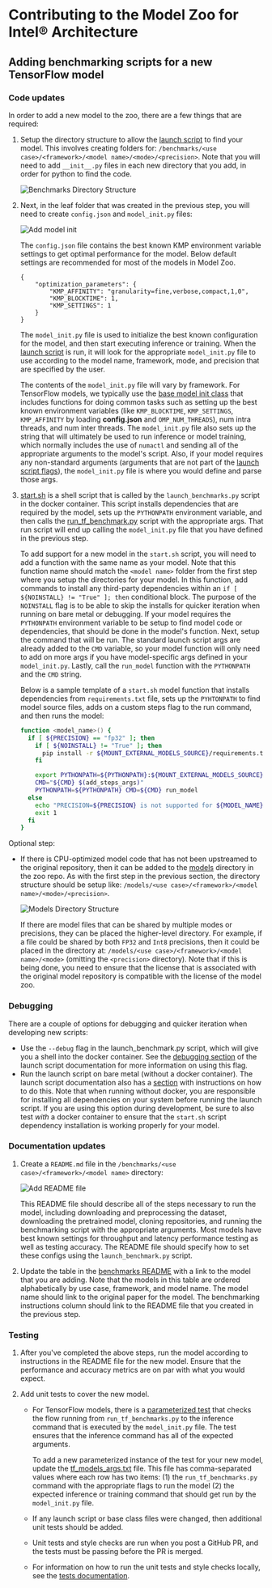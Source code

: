 # Contributing to the Model Zoo for Intel® Architecture

## Adding benchmarking scripts for a new TensorFlow model

### Code updates

In order to add a new model to the zoo, there are a few things that are
required:

1. Setup the directory structure to allow the
   [launch script](/docs/general/tensorflow/LaunchBenchmark.md) to find
   your model. This involves creating folders for:
   `/benchmarks/<use case>/<framework>/<model name>/<mode>/<precision>`.
   Note that you will need to add `__init__.py` files in each new
   directory that you add, in order for python to find the code.

   ![Benchmarks Directory Structure](benchmarks_directory_structure.png)

2. Next, in the leaf folder that was created in the previous step, you
   will need to create `config.json` and `model_init.py` files:

   ![Add model init](add_model_init_and_config.png)

    The `config.json` file contains the best known KMP environment variable
    settings to get optimal performance for the model. Below default settings are recommended for most of
    the models in Model Zoo.

    ```
    {
        "optimization_parameters": {
            "KMP_AFFINITY": "granularity=fine,verbose,compact,1,0",
            "KMP_BLOCKTIME": 1,
            "KMP_SETTINGS": 1
        }
    }
    ```

   The `model_init.py` file is used to initialize the best known configuration for the
   model, and then start executing inference or training. When the
   [launch script](/docs/general/tensorflow/LaunchBenchmark.md) is run,
   it will look for the appropriate `model_init.py` file to use
   according to the model name, framework, mode, and precision that are
   specified by the user.

   The contents of the `model_init.py` file will vary by framework. For
   TensorFlow models, we typically use the
   [base model init class](/benchmarks/common/base_model_init.py) that
   includes functions for doing common tasks such as setting up the best
   known environment variables (like `KMP_BLOCKTIME`, `KMP_SETTINGS`,
   `KMP_AFFINITY` by loading **config.json** and `OMP_NUM_THREADS`), num intra threads, and num
   inter threads. The `model_init.py` file also sets up the string that
   will ultimately be used to run inference or model training, which
   normally includes the use of `numactl` and sending all of the
   appropriate arguments to the model's script. Also, if your model
   requires any non-standard arguments (arguments that are not part of
   the [launch script flags](/docs/general/tensorflow/LaunchBenchmark.md#launch_benchmarkpy-flags)),
   the `model_init.py` file is where you would define and parse those
   args.

3. [start.sh](/benchmarks/common/tensorflow/start.sh) is a shell script
   that is called by the `launch_benchmarks.py` script in the docker
   container. This script installs dependencies that are required by
   the model, sets up the `PYTHONPATH` environment variable, and then
   calls the [run_tf_benchmark.py](/benchmarks/common/tensorflow/run_tf_benchmark.py)
   script with the appropriate args. That run script will end up calling
   the `model_init.py` file that you have defined in the previous step.

   To add support for a new model in the `start.sh` script, you will
   need to add a function with the same name as your model. Note that
   this function name should match the `<model name>` folder from the
   first step where you setup the directories for your model. In this
   function, add commands to install any third-party dependencies within
   an `if [ ${NOINSTALL} != "True" ]; then` conditional block. The
   purpose of the `NOINSTALL` flag is to be able to skip the installs
   for quicker iteration when running on bare metal or debugging. If
   your model requires the `PYTHONPATH` environment variable to be setup
   to find model code or dependencies, that should be done in the
   model's function. Next, setup the command that will be run. The
   standard launch script args are already added to the `CMD` variable,
   so your model function will only need to add on more args if you have
   model-specific args defined in your `model_init.py`. Lastly, call the
   `run_model` function with the `PYTHONPATH` and the `CMD` string.

   Below is a sample template of a `start.sh` model function that
   installs dependencies from `requirements.txt` file, sets up the
   `PYHTONPATH` to find model source files, adds on a custom steps flag
   to the run command, and then runs the model:
   ```bash
   function <model_name>() {
     if [ ${PRECISION} == "fp32" ]; then
       if [ ${NOINSTALL} != "True" ]; then
         pip install -r ${MOUNT_EXTERNAL_MODELS_SOURCE}/requirements.txt
       fi

       export PYTHONPATH=${PYTHONPATH}:${MOUNT_EXTERNAL_MODELS_SOURCE}
       CMD="${CMD} $(add_steps_args)"
       PYTHONPATH=${PYTHONPATH} CMD=${CMD} run_model
     else
       echo "PRECISION=${PRECISION} is not supported for ${MODEL_NAME}"
       exit 1
     fi
   }
   ```

Optional step:
* If there is CPU-optimized model code that has not been upstreamed to
  the original repository, then it can be added to the
  [models](/models) directory in the zoo repo. As with the first step
  in the previous section, the directory structure should be setup like:
  `/models/<use case>/<framework>/<model name>/<mode>/<precision>`.

  ![Models Directory Structure](models_directory_structure.png)

  If there are model files that can be shared by multiple modes or
  precisions, they can be placed the higher-level directory. For
  example, if a file could be shared by both `FP32` and `Int8`
  precisions, then it could be placed in the directory at:
  `/models/<use case>/<framework>/<model name>/<mode>` (omitting the
  `<precision>` directory). Note that if this is being done, you need to
  ensure that the license that is associated with the original model
  repository is compatible with the license of the model zoo.

### Debugging

There are a couple of options for debugging and quicker iteration when
developing new scripts:
* Use the `--debug` flag in the launch_benchmark.py script, which will
  give you a shell into the docker container. See the
  [debugging section](/docs/general/tensorflow/LaunchBenchmark.md#debugging)
  of the launch script documentation for more information on using this
  flag.
* Run the launch script on bare metal (without a docker container). The
  launch script documentation also has a
  [section](/docs/general/tensorflow/LaunchBenchmark.md#alpha-feature-running-on-bare-metal)
  with instructions on how to do this. Note that when running without
  docker, you are responsible for installing all dependencies on your
  system before running the launch script. If you are using this option
  during development, be sure to also test _with_ a docker container to
  ensure that the `start.sh` script dependency installation is working
  properly for your model.

### Documentation updates

1. Create a `README.md` file in the
   `/benchmarks/<use case>/<framework>/<model name>` directory:

   ![Add README file](add_readme.png)

   This README file should describe all of the steps necessary to run
   the model, including downloading and preprocessing the dataset,
   downloading the pretrained model, cloning repositories, and running
   the benchmarking script with the appropriate arguments. Most models
   have best known settings for throughput and latency performance
   testing as well as testing accuracy. The README file should specify
   how to set these configs using the `launch_benchmark.py` script.

2. Update the table in the [benchmarks README](/benchmarks/README.md)
   with a link to the model that you are adding. Note that the models
   in this table are ordered alphabetically by use case, framework, and
   model name. The model name should link to the original paper for the
   model. The benchmarking instructions column should link to the README
   file that you created in the previous step.

### Testing

1. After you've completed the above steps, run the model according to
   instructions in the README file for the new model. Ensure that the
   performance and accuracy metrics are on par with what you would
   expect.

2. Add unit tests to cover the new model.
   * For TensorFlow models, there is a
     [parameterized test](/tests/unit/common/tensorflow/test_run_tf_benchmarks.py#L80)
     that checks the flow running from `run_tf_benchmarks.py` to the
     inference command that is executed by the `model_init.py` file. The
     test ensures that the inference command has all of the expected
     arguments.

     To add a new parameterized instance of the test for your
     new model, update the [tf_models_args.txt](/tests/unit/common/tensorflow/tf_model_args.txt)
     file. This file has comma-separated values where each row has two
     items: (1) the `run_tf_benchmarks.py` command with the appropriate
     flags to run the model (2) the expected inference or training
     command that should get run by the `model_init.py` file.
   * If any launch script or base class files were changed, then
     additional unit tests should be added.
   * Unit tests and style checks are run when you post a GitHub PR, and
     the tests must be passing before the PR is merged.
   * For information on how to run the unit tests and style checks
     locally, see the [tests documentation](/tests/README.md).
